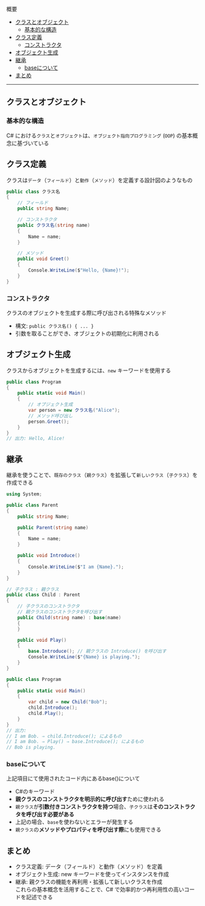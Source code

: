 概要
* [クラスとオブジェクト](#クラスとオブジェクト)
    * [基本的な構造](#基本的な構造)
* [クラス定義](#クラス定義)
    * [コンストラクタ](#コンストラクタ)
* [オブジェクト生成](#オブジェクト生成)
* [継承](#継承)
    * [baseについて](#baseについて)
* [まとめ](#まとめ)

***************************************************************************
## クラスとオブジェクト
### 基本的な構造
C# における`クラス`と`オブジェクト`は、`オブジェクト指向プログラミング` (`OOP`) の基本概念に基づいている

## クラス定義
クラスは`データ`（`フィールド`）と`動作`（`メソッド`）を定義する設計図のようなもの
```C#
public class クラス名
{
    // フィールド
    public string Name;

    // コンストラクタ
    public クラス名(string name)
    {
        Name = name;
    }

    // メソッド
    public void Greet()
    {
        Console.WriteLine($"Hello, {Name}!");
    }
}
```

### コンストラクタ
クラスのオブジェクトを生成する際に呼び出される特殊なメソッド  
* 構文: `public クラス名() { ... }`
* 引数を取ることができ、オブジェクトの初期化に利用される

## オブジェクト生成
クラスからオブジェクトを生成するには、`new` キーワードを使用する
```C#
public class Program
{
    public static void Main()
    {
        // オブジェクト生成
        var person = new クラス名("Alice");
        // メソッド呼び出し
        person.Greet();
    }
}
// 出力: Hello, Alice!
```

## 継承
継承を使うことで、`既存のクラス`（`親クラス`）を拡張して`新しいクラス`（`子クラス`）を作成できる  
```C#
using System;

public class Parent
{
    public string Name;

    public Parent(string name)
    {
        Name = name;
    }

    public void Introduce()
    {
        Console.WriteLine($"I am {Name}.");
    }
}

// 子クラス : 親クラス
public class Child : Parent
{
    // 子クラスのコンストラクタ
    // 親クラスのコンストラクタを呼び出す
    public Child(string name) : base(name)
    {
    }

    public void Play()
    {
        base.Introduce(); // 親クラスの Introduce() を呼び出す
        Console.WriteLine($"{Name} is playing.");
    }
}

public class Program
{
    public static void Main()
    {
        var child = new Child("Bob");
        child.Introduce();
        child.Play();
    }
}
// 出力:
// I am Bob. ⇒ child.Introduce(); によるもの
// I am Bob. ⇒ Play() ⇒ base.Introduce(); によるもの
// Bob is playing.
```

### baseについて
上記項目にて使用されたコード内にあるbase()について  
* C#のキーワード
* **親クラスのコンストラクタを明示的に呼び出す**ために使われる
* `親クラス`が**引数付きコンストラクタを持つ**場合、`子クラス`は**そのコンストラクタを呼び出す必要がある**
* 上記の場合、`base`を使わないとエラーが発生する
* `親クラス`の**メソッドやプロパティを呼び出す際**にも使用できる


## まとめ
* クラス定義: データ（フィールド）と動作（メソッド）を定義
* オブジェクト生成: new キーワードを使ってインスタンスを作成
* 継承: 親クラスの機能を再利用・拡張して新しいクラスを作成  
これらの基本概念を活用することで、C# で効率的かつ再利用性の高いコードを記述できる
